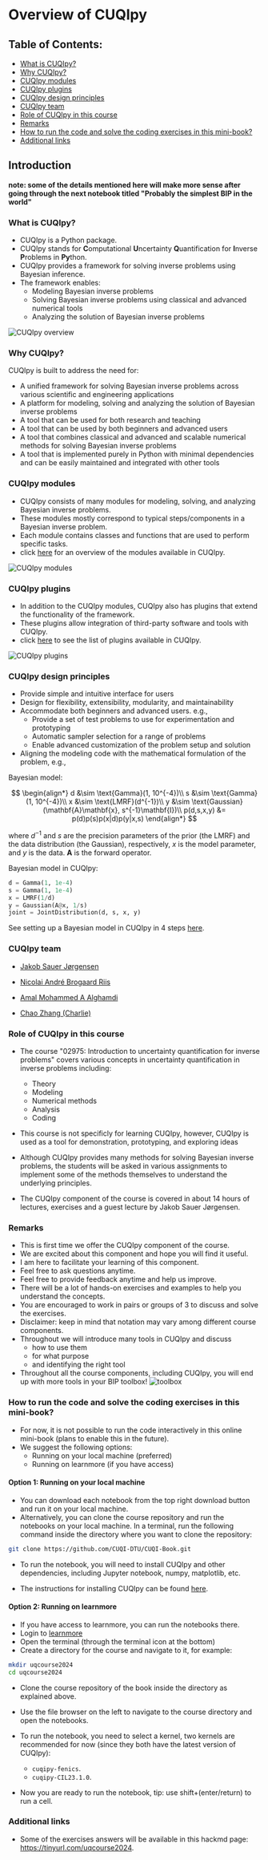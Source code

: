 #  Overview of CUQIpy



## Table of Contents:
* [What is CUQIpy?](#what-is-cuqipy)
* [Why CUQIpy?](#why-cuqipy)
* [CUQIpy modules](#cuqipy-modules)
* [CUQIpy plugins](#cuqipy-plugins)
* [CUQIpy design principles](#cuqipy-design-principles)
* [CUQIpy team](#cuqipy-team)
* [Role of CUQIpy in this course](#role-of-cuqipy-in-this-course)
* [Remarks](#remarks)
* [How to run the code and solve the coding exercises in this mini-book?](#running-the-code)
* [Additional links](#additional-links)


## Introduction <a class="anchor" id="introduction"></a>

**note: some of the details mentioned here will make more sense after going through the next notebook titled "Probably the simplest BIP in the world"**

### What is CUQIpy? <a class="anchor" id="what-is-cuqipy"></a>
* CUQIpy is a Python package.
* CUQIpy stands for **C**omputational **U**ncertainty **Q**uantification for **I**nverse **P**roblems in **Py**thon.
* CUQIpy provides a framework for solving inverse problems using Bayesian inference.
* The framework enables:
  * Modeling Bayesian inverse problems
  * Solving Bayesian inverse problems using classical and advanced numerical tools
  * Analyzing the solution of Bayesian inverse problems

![CUQIpy overview](images/cuqipy_diagram.png)


### Why CUQIpy? <a class="anchor" id="why-cuqipy"></a>
CUQIpy is built to address the need for:
  - A unified framework for solving Bayesian inverse problems across various scientific and engineering applications
  - A platform for modeling, solving and analyzing the solution of Bayesian inverse problems
  - A tool that can be used for both research and teaching
  - A tool that can be used by both beginners and advanced users
  - A tool that combines classical and advanced and scalable numerical methods for solving Bayesian inverse problems
  - A tool that is implemented purely in Python with minimal dependencies and can be easily maintained and integrated with other tools


### CUQIpy modules <a class="anchor" id="cuqipy-modules"></a>
* CUQIpy consists of many modules for modeling, solving, and analyzing Bayesian inverse problems.
* These modules mostly correspond to typical steps/components in a Bayesian inverse problem.
* Each module contains classes and functions that are used to perform specific tasks.
* click [here](https://cuqi-dtu.github.io/CUQIpy/api/index.html) for an overview of the modules available in CUQIpy.

![CUQIpy modules](../images/cuqipy_modules.png)

### CUQIpy plugins <a class="anchor" id="cuqipy-plugins"></a>

* In addition to the CUQIpy modules, CUQIpy also has plugins that extend the functionality of the framework. 
* These plugins allow integration of third-party software and tools with CUQIpy.
* click [here](https://cuqi-dtu.github.io/CUQIpy/#cuqipy-plugins) to see the list of plugins available in CUQIpy.

![CUQIpy plugins](../images/cuqipy_modules_plugin.png)


### CUQIpy design principles <a class="anchor" id="cuqipy-design-principles"></a>
* Provide simple and intuitive interface for users
* Design for flexibility, extensibility, modularity, and maintainability
* Accommodate both beginners and advanced users. e.g.,
  - Provide a set of test problems to use for experimentation and prototyping
  - Automatic sampler selection for a range of problems
  - Enable advanced customization of the problem setup and solution
* Aligning the modeling code with the mathematical formulation of the problem, e.g.,
 
Bayesian model:

$$
\begin{align*}
d &\sim \text{Gamma}(1, 10^{-4})\\
s &\sim \text{Gamma}(1, 10^{-4})\\
x &\sim \text{LMRF}(d^{-1})\\
y &\sim \text{Gaussian}(\mathbf{A}\mathbf{x}, s^{-1}\mathbf{I})\\
p(d,s,x,y) &= p(d)p(s)p(x|d)p(y|x,s)
\end{align*}
$$

where $d^{-1}$ and $s$ are the precision parameters of the prior (the LMRF) and the data distribution (the Gaussian), respectively, $x$ is the model parameter, and $y$ is the data. $\mathbf{A}$ is the forward operator.

Bayesian model in CUQIpy:
```python
d = Gamma(1, 1e-4)
s = Gamma(1, 1e-4)
x = LMRF(1/d)
y = Gaussian(A@x, 1/s)
joint = JointDistribution(d, s, x, y)
```

See setting up a Bayesian model in CUQIpy in 4 steps [here](https://cuqi-dtu.github.io/CUQIpy/).

### CUQIpy team <a class="anchor" id="cuqipy-team"></a>
- [Jakob Sauer Jørgensen](https://orbit.dtu.dk/en/persons/jakob-sauer-j%C3%B8rgensen-2)
- [Nicolai André Brogaard Riis](https://orbit.dtu.dk/en/persons/nicolai-andre-brogaard-riis)

- [Amal Mohammed A Alghamdi](https://orbit.dtu.dk/en/persons/amal-mohammed-a-alghamdi)

- [Chao Zhang (Charlie)](https://www.dtu.dk/english/person/chao-zhang?id=207508&entity=profile)


### Role of CUQIpy in this course <a class="anchor" id="role-of-cuqipy-in-this-course"></a>
* The course "02975: Introduction to uncertainty quantification for inverse problems" covers various concepts in uncertainty quantification in inverse problems including:
  - Theory
  - Modeling
  - Numerical methods
  - Analysis
  - Coding

* This course is not specificly for learning CUQIpy, however, CUQIpy is used as a tool for demonstration, prototyping, and exploring ideas

* Although CUQIpy provides many methods for solving Bayesian inverse problems, the students will be asked in various assignments to implement some of the methods themselves to understand the underlying principles.

* The CUQIpy component of the course is covered in about 14 hours of lectures, exercises and a guest lecture by Jakob Sauer Jørgensen.


### Remarks <a class="anchor" id="remarks"></a>
- This is first time we offer the CUQIpy component of the course.
- We are excited about this component and hope you will find it useful.
- I am here to facilitate your learning of this component.
- Feel free to ask questions anytime.
- Feel free to provide feedback anytime and help us improve.
- There will be a lot of hands-on exercises and examples to help you understand the concepts.
- You are encouraged to work in pairs or groups of 3 to discuss and solve the exercises.
- Disclaimer: keep in mind that notation may vary among different course components.
- Throughout we will introduce many tools in CUQIpy and discuss 
    - how to use them
    - for what purpose
    - and identifying the right tool
- Throughout all the course components, including CUQIpy, you will end up with more tools in your BIP toolbox!
![toolbox](../images/toolbox3.jpeg)


### How to run the code and solve the coding exercises in this mini-book? <a class="anchor" id="running-the-code"></a>
- For now, it is not possible to run the code interactively in this online mini-book (plans to enable this in the future).
- We suggest the following options:
    - Running on your local machine (preferred)
    - Running on learnmore (if you have access)

#### Option 1: Running on your local machine
- You can download each notebook from the top right download button and run it on your local machine.
- Alternatively, you can clone the course repository and run the notebooks on your local machine. In a terminal, run the following command inside the directory where you want to clone the repository:
```bash
git clone https://github.com/CUQI-DTU/CUQI-Book.git
```
- To run the notebook, you will need to install CUQIpy and other dependencies, including Jupyter notebook, numpy, matplotlib, etc.

- The instructions for installing CUQIpy can be found [here](https://cuqi-dtu.github.io/CUQIpy/user/getting_started.html).

#### Option 2: Running on learnmore
- If you have access to learnmore, you can run the notebooks there.
- Login to [learnmore](https://learnmore2.compute.dtu.dk)
- Open the terminal (through the terminal icon at the bottom)
- Create a directory for the course and navigate to it, for example:
```bash
mkdir uqcourse2024
cd uqcourse2024
```
- Clone the course repository of the book inside the directory as explained above.
- Use the file browser on the left to navigate to the course directory and open the notebooks.
- To run the notebook, you need to select a kernel, two kernels are recommended for now (since they both have the latest version of CUQIpy):
    - `cuqipy-fenics`.
    - `cuqipy-CIL23.1.0`.

- Now you are ready to run the notebook, tip: use shift+(enter/return) to run a cell.


### Additional links <a class="anchor" id="additional-links"></a>
- Some of the exercises answers will be available in this hackmd page: https://tinyurl.com/uqcourse2024.